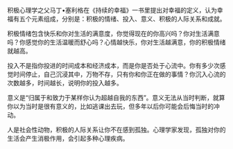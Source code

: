 
积极心理学之父马丁•塞利格在《持续的幸福》一书里提出对幸福的定义，认为幸福有五个元素组成，分别是：积极的情绪、投入、意义、积极的人际关系和成就。

积极情绪包含快乐和你对生活的满意度，你觉得现在的你高兴吗？你对生活满意吗？你感觉你的生活温暖而舒心吗？心情越快乐，你对生活越满意，你的积极情绪就越高。

投入不是指你投进的时间成本和经济成本，而是你是否处于心流中。你有多少次感觉时间停止，自己沉浸其中，万物不存，只有你和你正在做的事情？你沉入心流的次数越多，时间越长，说明你的投入越多。

意义是“归属于和致力于某样你认为超越自我的东西”。意义无法从当时判断，就算你以为当时是很有意义的，比如逃课出去玩，但多年以后你可能会后悔当时的冲动。

人是社会性动物，积极的人际关系让你不在感到孤独。心理学家发现，孤独对你的生活会产生消极作用，会引起多种心理疾病。






















<!--stackedit_data:
eyJoaXN0b3J5IjpbMTI3NDcyMDc4NiwtMTc5NzM0MjQ0Ml19
-->
